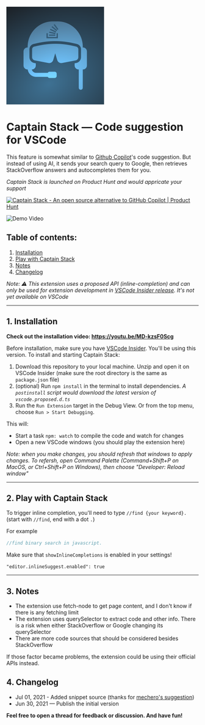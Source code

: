 ![Captain Stack](./logo.svg)

# Captain Stack — Code suggestion for VSCode


This feature is somewhat similar to [Github Copilot](https://copilot.github.com/)'s code suggestion. But instead of using AI, it sends your search query to Google, then retrieves StackOverflow answers and autocompletes them for you. 

_Captain Stack is launched on Product Hunt and would appricate your support_

<a href="https://www.producthunt.com/posts/captain-stack?utm_source=badge-featured&utm_medium=badge&utm_souce=badge-captain-stack" target="_blank"><img src="https://api.producthunt.com/widgets/embed-image/v1/featured.svg?post_id=302437&theme=light" alt="Captain Stack - An open source alternative to GitHub Copilot | Product Hunt" style="width: 250px; height: 54px;" width="250" height="54" /></a> 


![Demo Video](./demo.gif)

## Table of contents:

1. [Installation](#1-installation)
2. [Play with Captain Stack](#2-play-with-captain-stack)
3. [Notes](#3-notes)
4. [Changelog](#4-changelog)


_Note: ⚠️ This extension uses a proposed API (inline-completion) and can only be used for extension development in [VSCode Insider release](https://code.visualstudio.com/insiders/). It's not yet available on VSCode_

---

## 1. Installation

**Check out the installation video: https://youtu.be/MD-kzsF0Scg**

Before installation, make sure you have [VSCode Insider](https://code.visualstudio.com/insiders/). You'll be using this version. To install and starting Captain Stack:

1. Download this repository to your local machine. Unzip and open it on VSCode Insider (make sure the root directory is the same as `package.json` file)
2. (optional) Run `npm install` in the terminal to install dependencies. _A `postinstall` script would download the latest version of `vscode.proposed.d.ts`_
3. Run the `Run Extension` target in the Debug View. Or from the top menu, choose `Run > Start Debugging`.

This will:
- Start a task `npm: watch` to compile the code and watch for changes
- Open a new VSCode windows (you should play the extension here)

_Note: when you make changes, you should refresh that windows to apply changes. To refersh, open Command Palette (Command+Shift+P on MacOS, or Ctrl+Shift+P on Windows), then choose "Developer: Reload window"_

---

## 2. Play with Captain Stack

To trigger inline completion, you'll need to type `//find {your keyword}.` (start with `//find`, end with a dot `.`)

For example
```js
//find binary search in javascript.
```

Make sure that `showInlineCompletions` is enabled in your settings!
```
"editor.inlineSuggest.enabled": true
```

---

## 3. Notes

- The extension use fetch-node to get page content, and I don't know if there is any fetching limit
- The extension uses querySelector to extract code and other info. There is a risk when either StackOverflow or Google changing its querySelector
- There are more code sources that should be considered besides StackOverflow

If those factor became problems, the extension could be using their official APIs instead.

## 4. Changelog

- Jul 01, 2021 - Added snippet source (thanks for [mechero's suggestion](https://news.ycombinator.com/item?id=27698687))
- Jun 30, 2021 — Publish the initial version

**Feel free to open a thread for feedback or discussion. And have fun!**